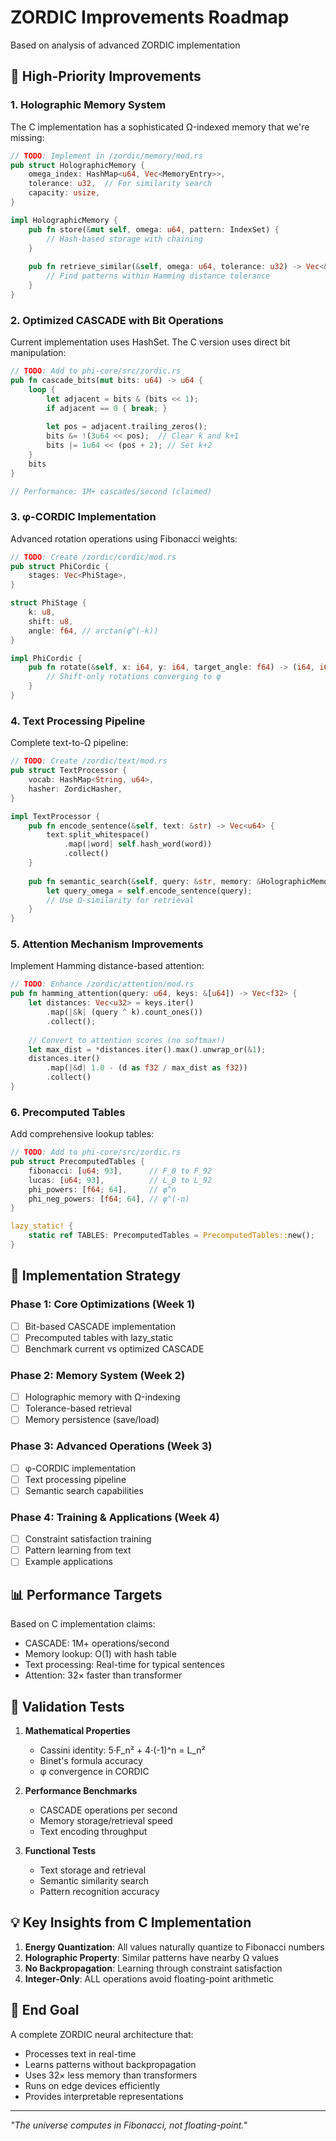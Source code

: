 # ZORDIC Improvements Roadmap
Based on analysis of advanced ZORDIC implementation

## 🚀 High-Priority Improvements

### 1. **Holographic Memory System** 
The C implementation has a sophisticated Ω-indexed memory that we're missing:

```rust
// TODO: Implement in /zordic/memory/mod.rs
pub struct HolographicMemory {
    omega_index: HashMap<u64, Vec<MemoryEntry>>,
    tolerance: u32,  // For similarity search
    capacity: usize,
}

impl HolographicMemory {
    pub fn store(&mut self, omega: u64, pattern: IndexSet) {
        // Hash-based storage with chaining
    }
    
    pub fn retrieve_similar(&self, omega: u64, tolerance: u32) -> Vec<&MemoryEntry> {
        // Find patterns within Hamming distance tolerance
    }
}
```

### 2. **Optimized CASCADE with Bit Operations**
Current implementation uses HashSet. The C version uses direct bit manipulation:

```rust
// TODO: Add to phi-core/src/zordic.rs
pub fn cascade_bits(mut bits: u64) -> u64 {
    loop {
        let adjacent = bits & (bits << 1);
        if adjacent == 0 { break; }
        
        let pos = adjacent.trailing_zeros();
        bits &= !(3u64 << pos);  // Clear k and k+1
        bits |= 1u64 << (pos + 2); // Set k+2
    }
    bits
}

// Performance: 1M+ cascades/second (claimed)
```

### 3. **φ-CORDIC Implementation**
Advanced rotation operations using Fibonacci weights:

```rust
// TODO: Create /zordic/cordic/mod.rs
pub struct PhiCordic {
    stages: Vec<PhiStage>,
}

struct PhiStage {
    k: u8,
    shift: u8,
    angle: f64, // arctan(φ^(-k))
}

impl PhiCordic {
    pub fn rotate(&self, x: i64, y: i64, target_angle: f64) -> (i64, i64) {
        // Shift-only rotations converging to φ
    }
}
```

### 4. **Text Processing Pipeline**
Complete text-to-Ω pipeline:

```rust
// TODO: Create /zordic/text/mod.rs
pub struct TextProcessor {
    vocab: HashMap<String, u64>,
    hasher: ZordicHasher,
}

impl TextProcessor {
    pub fn encode_sentence(&self, text: &str) -> Vec<u64> {
        text.split_whitespace()
            .map(|word| self.hash_word(word))
            .collect()
    }
    
    pub fn semantic_search(&self, query: &str, memory: &HolographicMemory) -> Vec<String> {
        let query_omega = self.encode_sentence(query);
        // Use Ω-similarity for retrieval
    }
}
```

### 5. **Attention Mechanism Improvements**
Implement Hamming distance-based attention:

```rust
// TODO: Enhance /zordic/attention/mod.rs
pub fn hamming_attention(query: u64, keys: &[u64]) -> Vec<f32> {
    let distances: Vec<u32> = keys.iter()
        .map(|&k| (query ^ k).count_ones())
        .collect();
    
    // Convert to attention scores (no softmax!)
    let max_dist = *distances.iter().max().unwrap_or(&1);
    distances.iter()
        .map(|&d| 1.0 - (d as f32 / max_dist as f32))
        .collect()
}
```

### 6. **Precomputed Tables**
Add comprehensive lookup tables:

```rust
// TODO: Add to phi-core/src/zordic.rs
pub struct PrecomputedTables {
    fibonacci: [u64; 93],      // F_0 to F_92
    lucas: [u64; 93],          // L_0 to L_92  
    phi_powers: [f64; 64],     // φ^n
    phi_neg_powers: [f64; 64], // φ^(-n)
}

lazy_static! {
    static ref TABLES: PrecomputedTables = PrecomputedTables::new();
}
```

## 🔧 Implementation Strategy

### Phase 1: Core Optimizations (Week 1)
- [ ] Bit-based CASCADE implementation
- [ ] Precomputed tables with lazy_static
- [ ] Benchmark current vs optimized CASCADE

### Phase 2: Memory System (Week 2)
- [ ] Holographic memory with Ω-indexing
- [ ] Tolerance-based retrieval
- [ ] Memory persistence (save/load)

### Phase 3: Advanced Operations (Week 3)
- [ ] φ-CORDIC implementation
- [ ] Text processing pipeline
- [ ] Semantic search capabilities

### Phase 4: Training & Applications (Week 4)
- [ ] Constraint satisfaction training
- [ ] Pattern learning from text
- [ ] Example applications

## 📊 Performance Targets

Based on C implementation claims:
- CASCADE: 1M+ operations/second
- Memory lookup: O(1) with hash table
- Text processing: Real-time for typical sentences
- Attention: 32× faster than transformer

## 🧪 Validation Tests

1. **Mathematical Properties**
   - Cassini identity: 5·F_n² + 4·(-1)^n = L_n²
   - Binet's formula accuracy
   - φ convergence in CORDIC

2. **Performance Benchmarks**
   - CASCADE operations per second
   - Memory storage/retrieval speed
   - Text encoding throughput

3. **Functional Tests**
   - Text storage and retrieval
   - Semantic similarity search
   - Pattern recognition accuracy

## 💡 Key Insights from C Implementation

1. **Energy Quantization**: All values naturally quantize to Fibonacci numbers
2. **Holographic Property**: Similar patterns have nearby Ω values
3. **No Backpropagation**: Learning through constraint satisfaction
4. **Integer-Only**: ALL operations avoid floating-point arithmetic

## 🎯 End Goal

A complete ZORDIC neural architecture that:
- Processes text in real-time
- Learns patterns without backpropagation
- Uses 32× less memory than transformers
- Runs on edge devices efficiently
- Provides interpretable representations

---

*"The universe computes in Fibonacci, not floating-point."*